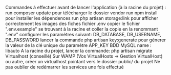 Commandes à effectuer avant de lancer l'application (à la racine du projet) :
run composer update pour télécharger le dossier vendor
run npm install pour installer les dépendences
run php artisan storage:link pour afficher correctement les images des fiches
fichier .env
copier le fichier ".env.example" se trouvant à la racine et coller la copie en la renommant ".env"
configurer les paramètres suivant: DB_DATABASE, DB_USERNAME, DB_PASSWORD
lancer la commande php artisan key:generate pour génerer la valeur de la clé unique du paramètre APP_KEY
BDD MySQL
name : libauto
A la racine du projet, lancer la commande: php artisan migrate
Virtualhost (conseillé)
Sur WAMP (Vos VirtualHosts -> Gestion VirtualHost) ou autre, créer un virtualhost pointant vers le dossier public/ du projet
Ne pas oublier de redémarrer les services une fois effectué

